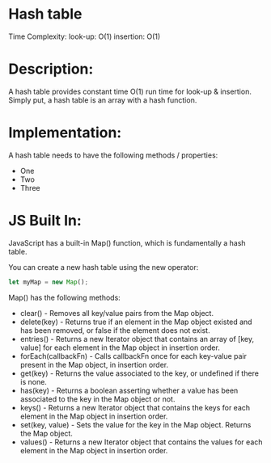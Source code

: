 # Hash table

Time Complexity:
look-up: O(1)
insertion: O(1)

# Description:
A hash table provides constant time O(1) run time for look-up & insertion.
Simply put, a hash table is an array with a hash function.

# Implementation:
A hash table needs to have the following methods / properties:
- One
- Two
- Three

# JS Built In:
JavaScript has a built-in Map() function, which is fundamentally a hash table.

You can create a new hash table using the new operator:
``` JavaScript
let myMap = new Map();
```

Map() has the following methods:
- clear() - Removes all key/value pairs from the Map object.
- delete(key) - Returns true if an element in the Map object existed and has been removed, or false if the element does not exist.
- entries() - Returns a new Iterator object that contains an array of [key, value] for each element in the Map object in insertion order.
- forEach(callbackFn) - Calls callbackFn once for each key-value pair present in the Map object, in insertion order.
- get(key) - Returns the value associated to the key, or undefined if there is none.
- has(key) - Returns a boolean asserting whether a value has been associated to the key in the Map object or not.
- keys() - Returns a new Iterator object that contains the keys for each element in the Map object in insertion order.
- set(key, value) - Sets the value for the key in the Map object. Returns the Map object.
- values() - Returns a new Iterator object that contains the values for each element in the Map object in insertion order.
